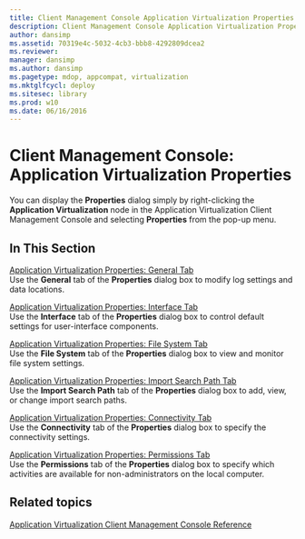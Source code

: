```yaml
---
title: Client Management Console Application Virtualization Properties
description: Client Management Console Application Virtualization Properties
author: dansimp
ms.assetid: 70319e4c-5032-4cb3-bbb8-4292809dcea2
ms.reviewer: 
manager: dansimp
ms.author: dansimp
ms.pagetype: mdop, appcompat, virtualization
ms.mktglfcycl: deploy
ms.sitesec: library
ms.prod: w10
ms.date: 06/16/2016
---
```



# Client Management Console: Application Virtualization Properties


You can display the **Properties** dialog simply by right-clicking the **Application Virtualization** node in the Application Virtualization Client Management Console and selecting **Properties** from the pop-up menu.

## In This Section


<a href="" id="application-virtualization-properties--general-tab"></a>[Application Virtualization Properties: General Tab](application-virtualization-properties-general-tab.md)  
Use the **General** tab of the **Properties** dialog box to modify log settings and data locations.

<a href="" id="application-virtualization-properties--interface-tab"></a>[Application Virtualization Properties: Interface Tab](application-virtualization-properties-interface-tab.md)  
Use the **Interface** tab of the **Properties** dialog box to control default settings for user-interface components.

<a href="" id="application-virtualization-properties--file-system-tab"></a>[Application Virtualization Properties: File System Tab](application-virtualization-properties-file-system-tab.md)  
Use the **File System** tab of the **Properties** dialog box to view and monitor file system settings.

<a href="" id="application-virtualization-properties--import-search-path-tab"></a>[Application Virtualization Properties: Import Search Path Tab](application-virtualization-properties-import-search-path-tab.md)  
Use the **Import Search Path** tab of the **Properties** dialog box to add, view, or change import search paths.

<a href="" id="application-virtualization-properties--connectivity-tab"></a>[Application Virtualization Properties: Connectivity Tab](application-virtualization-properties-connectivity-tab.md)  
Use the **Connectivity** tab of the **Properties** dialog box to specify the connectivity settings.

<a href="" id="application-virtualization-properties--permissions-tab"></a>[Application Virtualization Properties: Permissions Tab](application-virtualization-properties-permissions-tab.md)  
Use the **Permissions** tab of the **Properties** dialog box to specify which activities are available for non-administrators on the local computer.

## Related topics


[Application Virtualization Client Management Console Reference](application-virtualization-client-management-console-reference.md)

 

 





